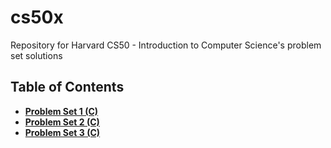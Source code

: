 # cs50x
Repository for Harvard CS50 - Introduction to Computer Science's problem set solutions

## Table of Contents
- **[Problem Set 1 (C)](https://github.com/nsoto92/cs50x/tree/master/C/ProblemSet-1)**
- **[Problem Set 2 (C)](https://github.com/nsoto92/cs50x/tree/master/C/ProblemSet-2)**
- **[Problem Set 3 (C)](https://github.com/nsoto92/cs50x/tree/master/C/ProblemSet-3)**

